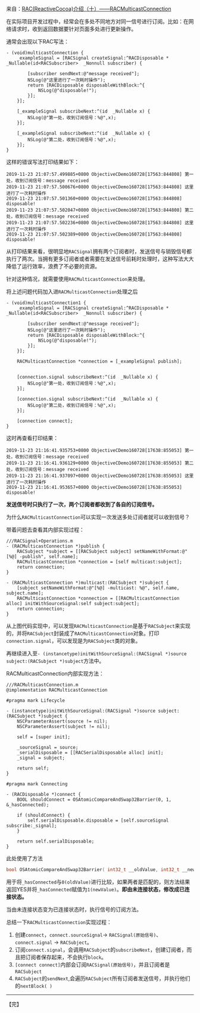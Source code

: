 来自：[RAC(ReactiveCocoa)介绍（十）——RACMulticastConnection](https://www.jianshu.com/p/ceb84f847212)



在实际项目开发过程中，经常会在多处不同地方对同一信号进行订阅。比如：在网络请求时，收到返回数据要针对页面多处进行更新操作。

 通常会出现以下RAC写法：

```objc
- (void)multicastConnection {
    _exampleSignal = [RACSignal createSignal:^RACDisposable * _Nullable(id<RACSubscriber>  _Nonnull subscriber) {
        
        [subscriber sendNext:@"message received"];
        NSLog(@"这里进行了一次耗时操作");
        return [RACDisposable disposableWithBlock:^{
            NSLog(@"disposable!");
        }];
    }];
    
    [_exampleSignal subscribeNext:^(id  _Nullable x) {
        NSLog(@"第一处，收到订阅信号：%@",x);
    }];
    
    [_exampleSignal subscribeNext:^(id  _Nullable x) {
        NSLog(@"第二处，收到订阅信号：%@",x);
    }];
}
```





这样的错误写法打印结果如下：

```objc
2019-11-23 21:07:57.499885+0800 ObjectiveCDemo160728[17563:844808] 第一处，收到订阅信号：message received
2019-11-23 21:07:57.500676+0800 ObjectiveCDemo160728[17563:844808] 这里进行了一次耗时操作
2019-11-23 21:07:57.501360+0800 ObjectiveCDemo160728[17563:844808] disposable!
2019-11-23 21:07:57.502047+0800 ObjectiveCDemo160728[17563:844808] 第二处，收到订阅信号：message received
2019-11-23 21:07:57.502236+0800 ObjectiveCDemo160728[17563:844808] 这里进行了一次耗时操作
2019-11-23 21:07:57.502389+0800 ObjectiveCDemo160728[17563:844808] disposable!
```



从打印结果来看，很明显地`RACSignal`拥有两个订阅者时，发送信号与销毁信号都执行了两次。当拥有更多订阅者或者需要在发送信号前耗时处理时，这种写法大大降低了运行效率，浪费了不必要的资源。



 针对这种情况，就需要使用`RACMulticastConnection`来处理。



 将上述问题代码加入进`RACMulticastConnection`处理之后

```objc
- (void)multicastConnection1 {
    _exampleSignal = [RACSignal createSignal:^RACDisposable * _Nullable(id<RACSubscriber>  _Nonnull subscriber) {
        
        [subscriber sendNext:@"message received"];
        NSLog(@"这里进行了一次耗时操作");
        return [RACDisposable disposableWithBlock:^{
            NSLog(@"disposable!");
        }];
    }];
    
    RACMulticastConnection *connection = [_exampleSignal publish];
    
    
    [connection.signal subscribeNext:^(id  _Nullable x) {
        NSLog(@"第一处，收到订阅信号：%@",x);
    }];
    
    [connection.signal subscribeNext:^(id  _Nullable x) {
        NSLog(@"第二处，收到订阅信号：%@",x);
    }];
    
    [connection connect];
}
```



这时再查看打印结果：

```objc
2019-11-23 21:16:41.935753+0800 ObjectiveCDemo160728[17638:855053] 第一处，收到订阅信号：message received
2019-11-23 21:16:41.936129+0800 ObjectiveCDemo160728[17638:855053] 第二处，收到订阅信号：message received
2019-11-23 21:16:41.937097+0800 ObjectiveCDemo160728[17638:855053] 这里进行了一次耗时操作
2019-11-23 21:16:41.953657+0800 ObjectiveCDemo160728[17638:855053] disposable!
```

**发送信号时只执行了一次，两个订阅者都收到了各自的订阅信号。**





为什么`RACMulticastConnection`可以实现一次发送多处订阅者就可以收到信号？

 带着问题去查看其内部实现过程：

```objc
///RACSignal+Operations.m
- (RACMulticastConnection *)publish {
	RACSubject *subject = [[RACSubject subject] setNameWithFormat:@"[%@] -publish", self.name];
	RACMulticastConnection *connection = [self multicast:subject];
	return connection;
}

- (RACMulticastConnection *)multicast:(RACSubject *)subject {
	[subject setNameWithFormat:@"[%@] -multicast: %@", self.name, subject.name];
	RACMulticastConnection *connection = [[RACMulticastConnection alloc] initWithSourceSignal:self subject:subject];
	return connection;
}
```



从上图代码实现中，可以发现`RACMulticastConnection`是基于`RACSubject`来实现的，并将`RACSubject`封装成了`RACMulticastConnection`对象。打印`connection.signal`，可以发现是为`RACSubject`类的对象。

 再继续进入至`- (instancetype)initWithSourceSignal:(RACSignal *)source subject:(RACSubject *)subject`方法中。

RACMulticastConnection内部实现方法：

```objc
///RACMulticastConnection.m
@implementation RACMulticastConnection

#pragma mark Lifecycle

- (instancetype)initWithSourceSignal:(RACSignal *)source subject:(RACSubject *)subject {
	NSCParameterAssert(source != nil);
	NSCParameterAssert(subject != nil);

	self = [super init];

	_sourceSignal = source;
	_serialDisposable = [[RACSerialDisposable alloc] init];
	_signal = subject;
	
	return self;
}

#pragma mark Connecting

- (RACDisposable *)connect {
	BOOL shouldConnect = OSAtomicCompareAndSwap32Barrier(0, 1, &_hasConnected);

	if (shouldConnect) {
		self.serialDisposable.disposable = [self.sourceSignal subscribe:_signal];
	}

	return self.serialDisposable;
}
```



此处使用了方法

```c
bool OSAtomicCompareAndSwap32Barrier( int32_t __oldValue, int32_t __newValue, volatile int32_t *__theValue );
```
用于将`_hasConnected`与`0(oldValue)`进行比较，如果两者是匹配的，则方法结果返回YES并将`_hasConnected`赋值为`1(newValue)`。**即由未连接状态，修改成已连接状态。**

 当由未连接状态变为已连接状态时，执行信号的订阅方法。



总结一下`RACMulticastConnection`实现过程：

1. 创建`connect`，`connect.sourceSignal`-> `RACSignal(原始信号)`、` connect.signal` -> `RACSubject`。
2. 订阅`connect.signal`，会调用`RACSubject`的`subscribeNext`，创建订阅者，而且把订阅者保存起来，不会执行`block`。
3. `[connect connect]`内部会订阅`RACSignal(原始信号)`，并且订阅者是`RACSubject`
4. `RACSubject`的`sendNext`,会遍历`RACSubject`所有订阅者发送信号，并执行他们的`nextBlock( )`

---

【完】

